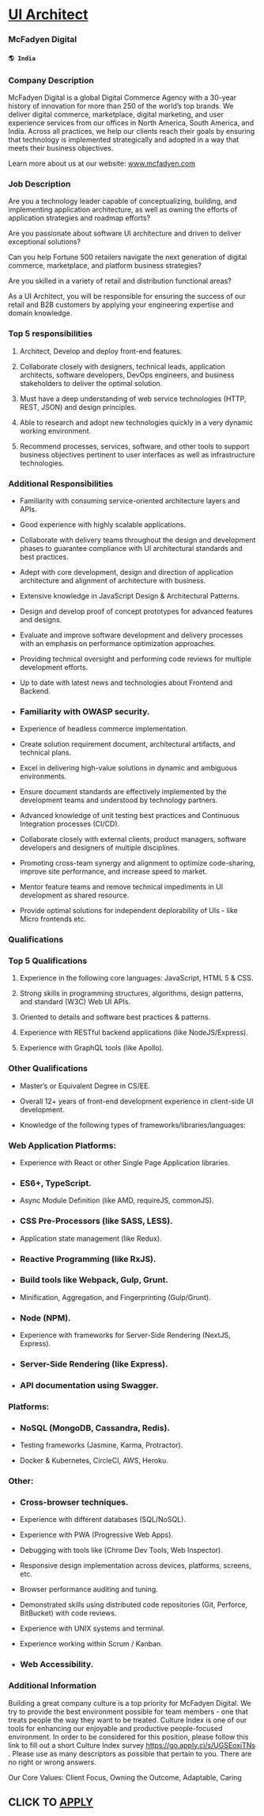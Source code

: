 # [UI Architect](https://www.remotewlb.com/apply/ui-architect)  
### McFadyen Digital  
#### `🌎 India`  

### Company Description

McFadyen Digital is a global Digital Commerce Agency with a 30-year history of innovation for more than 250 of the world’s top brands. We deliver digital commerce, marketplace, digital marketing, and user experience services from our offices in North America, South America, and India. Across all practices, we help our clients reach their goals by ensuring that technology is implemented strategically and adopted in a way that meets their business objectives.

Learn more about us at our website: www.mcfadyen.com

### Job Description

Are you a technology leader capable of conceptualizing, building, and implementing application architecture, as well as owning the efforts of application strategies and roadmap efforts?

Are you passionate about software UI architecture and driven to deliver exceptional solutions?

Can you help Fortune 500 retailers navigate the next generation of digital commerce, marketplace, and platform business strategies?

Are you skilled in a variety of retail and distribution functional areas?

As a UI Architect, you will be responsible for ensuring the success of our retail and B2B customers by applying your engineering expertise and domain knowledge.

### Top 5 responsibilities

  1. Architect, Develop and deploy front-end features. 

  1. Collaborate closely with designers, technical leads, application architects, software developers, DevOps engineers, and business stakeholders to deliver the optimal solution. 

  1. Must have a deep understanding of web service technologies (HTTP, REST, JSON) and design principles. 

  1. Able to research and adopt new technologies quickly in a very dynamic working environment. 

  1. Recommend processes, services, software, and other tools to support business objectives pertinent to user interfaces as well as infrastructure technologies. 

###  Additional Responsibilities

  * Familiarity with consuming service-oriented architecture layers and APIs. 

  * Good experience with highly scalable applications. 

  * Collaborate with delivery teams throughout the design and development phases to guarantee compliance with UI architectural standards and best practices. 

  * Adept with core development, design and direction of application architecture and alignment of architecture with business. 

  * Extensive knowledge in JavaScript Design & Architectural Patterns. 

  * Design and develop proof of concept prototypes for advanced features and designs. 

  * Evaluate and improve software development and delivery processes with an emphasis on performance optimization approaches. 

  * Providing technical oversight and performing code reviews for multiple development efforts. 

  * Up to date with latest news and technologies about Frontend and Backend. 

  * ### Familiarity with OWASP security. 

  * Experience of headless commerce implementation. 

  * Create solution requirement document, architectural artifacts, and technical plans. 

  * Excel in delivering high-value solutions in dynamic and ambiguous environments. 

  * Ensure document standards are effectively implemented by the development teams and understood by technology partners. 

  * Advanced knowledge of unit testing best practices and Continuous Integration processes (CI/CD). 

  * Collaborate closely with external clients, product managers, software developers and designers of multiple disciplines. 

  * Promoting cross-team synergy and alignment to optimize code-sharing, improve site performance, and increase speed to market. 

  * Mentor feature teams and remove technical impediments in UI development as shared resource. 

  * Provide optimal solutions for independent deplorability of UIs - like Micro frontends etc. 

### Qualifications

### Top 5 Qualifications

  1. Experience in the following core languages: JavaScript, HTML 5 & CSS. 

  1. Strong skills in programming structures, algorithms, design patterns, and standard (W3C) Web UI APIs. 

  1. Oriented to details and software best practices & patterns. 

  1. Experience with RESTful backend applications (like NodeJS/Express). 

  1. Experience with GraphQL tools (like Apollo). 

### Other Qualifications

  * Master’s or Equivalent Degree in CS/EE. 

  * Overall 12+ years of front-end development experience in client-side UI development. 

  * Knowledge of the following types of frameworks/libraries/languages: 

### Web Application Platforms:

  * Experience with React or other Single Page Application libraries. 

  * ### ES6+, TypeScript. 

  * Async Module Definition (like AMD, requireJS, commonJS). 

  * ### CSS Pre-Processors (like SASS, LESS). 

  * Application state management (like Redux). 

  * ### Reactive Programming (like RxJS). 

  * ### Build tools like Webpack, Gulp, Grunt. 

  * Minification, Aggregation, and Fingerprinting (Gulp/Grunt). 

  * ### Node (NPM). 

  * Experience with frameworks for Server-Side Rendering (NextJS, Express). 

  * ### Server-Side Rendering (like Express). 

  * ### API documentation using Swagger. 

### Platforms:

  * ### NoSQL (MongoDB, Cassandra, Redis). 

  * Testing frameworks (Jasmine, Karma, Protractor). 

  * Docker & Kubernetes, CircleCI, AWS, Heroku. 

### Other:

  * ### Cross-browser techniques. 

  * Experience with different databases (SQL/NoSQL). 

  * Experience with PWA (Progressive Web Apps). 

  * Debugging with tools like (Chrome Dev Tools, Web Inspector). 

  * Responsive design implementation across devices, platforms, screens, etc. 

  * Browser performance auditing and tuning. 

  * Demonstrated skills using distributed code repositories (Git, Perforce, BitBucket) with code reviews. 

  * Experience with UNIX systems and terminal. 

  * Experience working within Scrum / Kanban. 

  * ### Web Accessibility. 

### Additional Information

Building a great company culture is a top priority for McFadyen Digital. We try to provide the best environment possible for team members - one that treats people the way they want to be treated. Culture Index is one of our tools for enhancing our enjoyable and productive people-focused environment. In order to be considered for this position, please follow this link to fill out a short Culture Index survey https://go.apply.ci/s/UGSEoxjTNs . Please use as many descriptors as possible that pertain to you. There are no right or wrong answers.

Our Core Values: Client Focus, Owning the Outcome, Adaptable, Caring

  
## CLICK TO [APPLY](https://www.remotewlb.com/apply/ui-architect)

